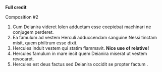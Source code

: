 **Full credit**

Composition #2

1. Cum Deianira videret Iolen adductam esse coepiebat machinari ne conjugem perderet. 
2. Ea famulum ad vestem Herculi adduccendam sanguine Nessi tinctam misit, quem philtrum esse dixit.
3. Hercules induit vestem qui statim flammavit. **Nice use of relative!**
4. Hercules famulum in mare iecit quem Deianira miserat ut vestem revocaret. 
5. Hercules est deus factus sed Deianira occidit se propter factum .
